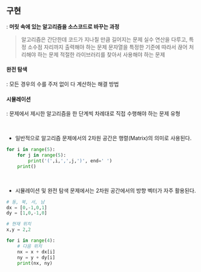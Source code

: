 ## 구현 
: **머릿 속에 있는 알고리즘을 소스코드로 바꾸는 과정**

> 알고리즘은 간단한데 코드가 지나칠 만큼 길어지는 문제
> 실수 연산을 다루고, 특정 소수점 자리까지 출력해야 하는 문제
> 문자열을 특정한 기준에 따라서 끊어 처리해야 하는 문제
> 적절한 라이브러리를 찾아서 사용해야 하는 문제

#### 완전 탐색 
: 모든 경우의 수를 주저 없이 다 계산하는 해결 방법


#### 시뮬레이션 
: 문제에서 제시한 알고리즘을 한 단계씩 차례대로 직접 수행해야 하는 문제 유형



<br>

- 일반적으로 알고리즘 문제에서의 2차원 공간은 행렬(Matrix)의 의미로 사용된다.

    
``` python
for i in range(5):
	for j in range(5):
    	print('(',i,',',j,')', end=' ')
    print()
```

<br>

- 시뮬레이션 및 완전 탐색 문제에서는 2차원 공간에서의 방향 벡터가 자주 활용된다.

    
``` python
# 동, 북, 서, 남
dx = [0,-1,0,1]
dy = [1,0,-1,0]

# 현재 위치
x,y = 2,2

for i in range(4):
	# 다음 위치
    nx = x + dx[i]
    ny = y + dy[i]
    print(nx, ny)
```
